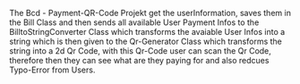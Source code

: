 The Bcd - Payment-QR-Code Projekt get the userInformation, saves them in the 
Bill Class and then sends all available User Payment Infos to the 
BilltoStringConverter Class which transforms the avaiable User Infos into a string
which is then given to the Qr-Generator Class which transforms the string into 
a 2d Qr Code, with this Qr-Code user can scan the Qr Code, therefore then they can
see what are they paying for and also redcues Typo-Error from Users.